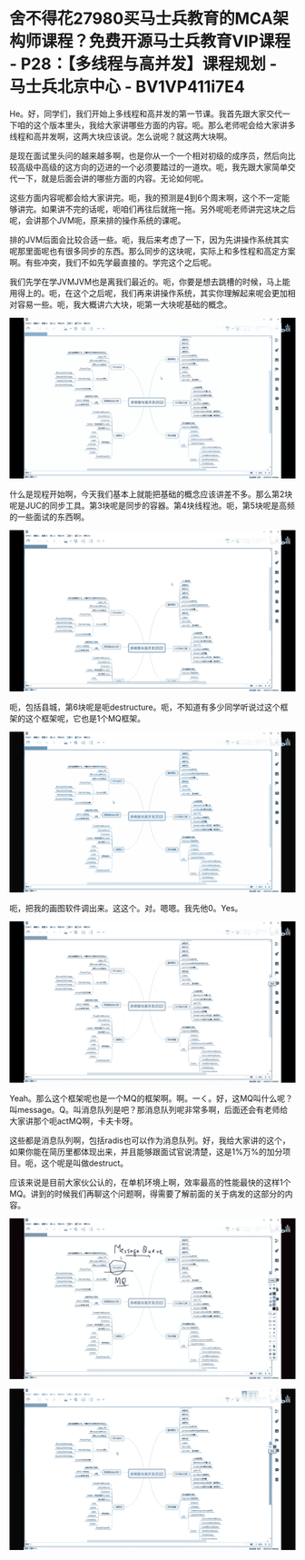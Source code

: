 # 舍不得花27980买马士兵教育的MCA架构师课程？免费开源马士兵教育VIP课程 - P28：【多线程与高并发】课程规划 - 马士兵北京中心 - BV1VP411i7E4

He。好，同学们，我们开始上多线程和高并发的第一节课。我首先跟大家交代一下咱的这个版本里头，我给大家讲哪些方面的内容。呃。那么老师呢会给大家讲多线程和高并发啊，这两大块应该说。怎么说呢？就这两大块啊。

是现在面试里头问的越来越多啊，也是你从一个一个相对初级的成序员，然后向比较高级中高级的这方向的迈进的一个必须要踏过的一道坎。呃，我先跟大家简单交代一下，就是后面会讲的哪些方面的内容。无论如何呢。

这些方面内容呢都会给大家讲完。呃，我的预测是4到6个周末啊，这个不一定能够讲完。如果讲不完的话呢，呃咱们再往后就拖一拖。另外呢呃老师讲完这块之后呢，会讲那个JVM呃，原来排的操作系统的课呢。

排的JVM后面会比较合适一些。呃，我后来考虑了一下，因为先讲操作系统其实呢那里面呢也有很多同步的东西。那么同步的这块呢，实际上和多性程和高定方案啊。有些冲突，我们不如先学最直接的。学完这个之后呢。

我们先学在学JVMJVM也是离我们最近的。呃，你要是想去跳槽的时候，马上能用得上的。呃，在这个之后呢，我们再来讲操作系统，其实你理解起来呢会更加相对容易一些。呃，我大概讲六大块，呃第一大块呢基础的概念。



![](img/5ece54953e7d8e4ef293e539932d0ef7_1.png)

什么是现程开始啊，今天我们基本上就能把基础的概念应该讲差不多。那么第2块呢是JUC的同步工具。第3块呢是同步的容器。第4块线程池。呃，第5块呢是高频的一些面试的东西啊。



![](img/5ece54953e7d8e4ef293e539932d0ef7_3.png)

呃，包括县城，第6块呢是呃destructure。呃，不知道有多少同学听说过这个框架的这个框架呢，它也是1个MQ框架。



![](img/5ece54953e7d8e4ef293e539932d0ef7_5.png)

呃，把我的画图软件调出来。这这个。对。嗯嗯。我先他0。Yes。

![](img/5ece54953e7d8e4ef293e539932d0ef7_7.png)

Yeah。那么这个框架呢也是一个MQ的框架啊。啊。一く。好，这MQ叫什么呢？叫message。Q。叫消息队列是吧？那消息队列呢非常多啊，后面还会有老师给大家讲那个呃actMQ啊，卡夫卡呀。

这些都是消息队列啊，包括radis也可以作为消息队列。好，我给大家讲的这个，如果你能在简历里都体现出来，并且能够跟面试官说清楚，这是1%万%的加分项目。呃，这个呢是叫做destruct。

应该来说是目前大家伙公认的，在单机环境上啊，效率最高的性能最快的这样1个MQ。讲到的时候我们再聊这个问题啊，得需要了解前面的关于病发的这部分的内容。



![](img/5ece54953e7d8e4ef293e539932d0ef7_9.png)

![](img/5ece54953e7d8e4ef293e539932d0ef7_10.png)